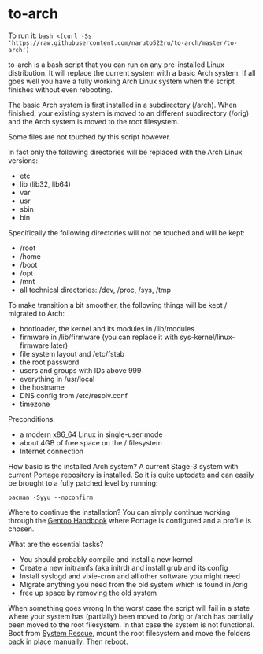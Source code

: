 # to-arch

To run it:
`bash <(curl -Ss 'https://raw.githubusercontent.com/naruto522ru/to-arch/master/to-arch')`

to-arch is a bash script that you can run on any pre-installed Linux distribution. It will replace the current system with a basic Arch system. If all goes well you have a fully working Arch Linux system when the script finishes without even rebooting.

The basic Arch system is first installed in a subdirectory (/arch). When finished, your existing system is moved to an different subdirectory (/orig) and the Arch system is moved to the root filesystem.

Some files are not touched by this script however.

In fact only the following directories will be replaced with the Arch Linux versions:
- etc
- lib (lib32, lib64)
- var
- usr
- sbin
- bin

Specifically the following directories will not be touched and will be kept:
- /root
- /home
- /boot
- /opt
- /mnt
- all technical directories: /dev, /proc, /sys, /tmp

To make transition a bit smoother, the following things will be kept / migrated to Arch:
- bootloader, the kernel and its modules in /lib/modules
- firmware in /lib/firmware (you can replace it with sys-kernel/linux-firmware later)
- file system layout and /etc/fstab
- the root password
- users and groups with IDs above 999
- everything in /usr/local
- the hostname
- DNS config from /etc/resolv.conf
- timezone

Preconditions:
- a modern x86\_64 Linux in single-user mode
- about 4GB of free space on the / filesystem
- Internet connection

How basic is the installed Arch system?
A current Stage-3 system with current Portage repository is installed. So it is quite uptodate and can easily be brought to a fully patched level by running: 
```
pacman -Syyu --noconfirm
```
Where to continue the installation?
You can simply continue working through the [Gentoo Handbook](https://wiki.gentoo.org/wiki/Handbook:AMD64/Full/Installation#Choosing_the_right_profile) where Portage is configured and a profile is chosen.

What are the essential tasks?
- You should probably compile and install a new kernel
- Create a new initramfs (aka initrd) and install grub and its config
- Install syslogd and vixie-cron and all other software you might need
- Migrate anything you need from the old system which is found in /orig
- free up space by removing the old system

When something goes wrong
In the worst case the script will fail in a state where your system has (partially) been moved to /orig or /arch has partially been moved to the root filesystem. In that case the system is not functional. Boot from [System Rescue](www.system-rescue.org), mount the root filesystem and move the folders back in place manually. Then reboot.
